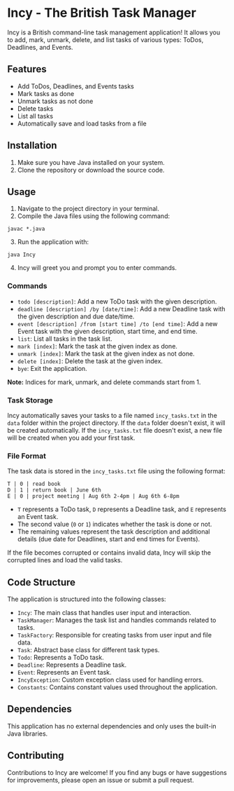 # Incy - The British Task Manager

Incy is a British command-line task management application! It allows you to add, mark, unmark, delete, and list tasks of various types: ToDos, Deadlines, and Events.

## Features

- Add ToDos, Deadlines, and Events tasks
- Mark tasks as done
- Unmark tasks as not done
- Delete tasks
- List all tasks
- Automatically save and load tasks from a file

## Installation

1. Make sure you have Java installed on your system.
2. Clone the repository or download the source code.

## Usage

1. Navigate to the project directory in your terminal.
2. Compile the Java files using the following command:

```
javac *.java
```

3. Run the application with:

```
java Incy
```

4. Incy will greet you and prompt you to enter commands.

### Commands

- `todo [description]`: Add a new ToDo task with the given description.
- `deadline [description] /by [date/time]`: Add a new Deadline task with the given description and due date/time.
- `event [description] /from [start time] /to [end time]`: Add a new Event task with the given description, start time, and end time.
- `list`: List all tasks in the task list.
- `mark [index]`: Mark the task at the given index as done.
- `unmark [index]`: Mark the task at the given index as not done.
- `delete [index]`: Delete the task at the given index.
- `bye`: Exit the application.

**Note:** Indices for mark, unmark, and delete commands start from 1.

### Task Storage

Incy automatically saves your tasks to a file named `incy_tasks.txt` in the `data` folder within the project directory. If the `data` folder doesn't exist, it will be created automatically. If the `incy_tasks.txt` file doesn't exist, a new file will be created when you add your first task.

### File Format

The task data is stored in the `incy_tasks.txt` file using the following format:

```
T | 0 | read book
D | 1 | return book | June 6th
E | 0 | project meeting | Aug 6th 2-4pm | Aug 6th 6-8pm
```

- `T` represents a ToDo task, `D` represents a Deadline task, and `E` represents an Event task.
- The second value (`0` or `1`) indicates whether the task is done or not.
- The remaining values represent the task description and additional details (due date for Deadlines, start and end times for Events).

If the file becomes corrupted or contains invalid data, Incy will skip the corrupted lines and load the valid tasks.

## Code Structure

The application is structured into the following classes:

- `Incy`: The main class that handles user input and interaction.
- `TaskManager`: Manages the task list and handles commands related to tasks.
- `TaskFactory`: Responsible for creating tasks from user input and file data.
- `Task`: Abstract base class for different task types.
- `Todo`: Represents a ToDo task.
- `Deadline`: Represents a Deadline task.
- `Event`: Represents an Event task.
- `IncyException`: Custom exception class used for handling errors.
- `Constants`: Contains constant values used throughout the application.

## Dependencies

This application has no external dependencies and only uses the built-in Java libraries.

## Contributing

Contributions to Incy are welcome! If you find any bugs or have suggestions for improvements, please open an issue or submit a pull request.